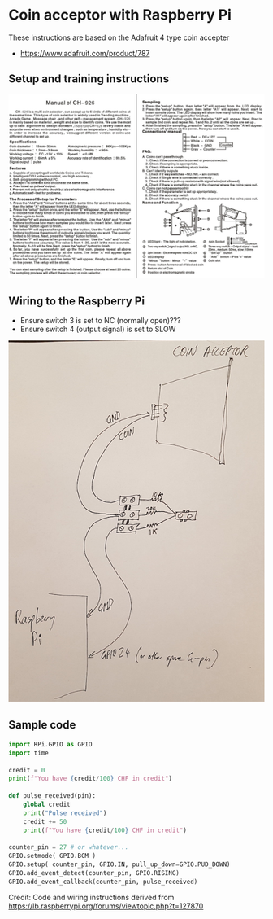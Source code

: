 # Coin acceptor with Raspberry Pi

These instructions are based on the Adafruit 4 type coin accepter

* https://www.adafruit.com/product/787

## Setup and training instructions

![](img/coin-accepter-setup.jpg)

## Wiring to the Raspberry Pi

* Ensure switch 3 is set to NC (normally open)???
* Ensure switch 4 (output signal) is set to SLOW

![](img/coin-acceptor-wiring.jpg)

## Sample code

```python
import RPi.GPIO as GPIO
import time

credit = 0
print(f"You have {credit/100} CHF in credit")

def pulse_received(pin):
    global credit
    print("Pulse received")
    credit += 50
    print(f"You have {credit/100} CHF in credit")

counter_pin = 27 # or whatever...
GPIO.setmode( GPIO.BCM )
GPIO.setup( counter_pin, GPIO.IN, pull_up_down=GPIO.PUD_DOWN)
GPIO.add_event_detect(counter_pin, GPIO.RISING)
GPIO.add_event_callback(counter_pin, pulse_received)
```

Credit: Code and wiring instructions derived from https://lb.raspberrypi.org/forums/viewtopic.php?t=127870 
